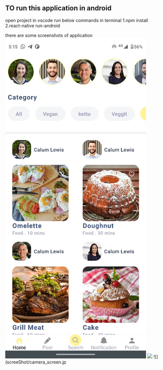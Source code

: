 ## TO run  this application in android

open project in vscode
run below commands in terminal
1.npm install
2.react-native run-android



there are some screenshots of application
![](screenShot/home_screen.jpeg)
![](screeShot/post_screen.jpeg)
![](screeShot/camera_screen.jp